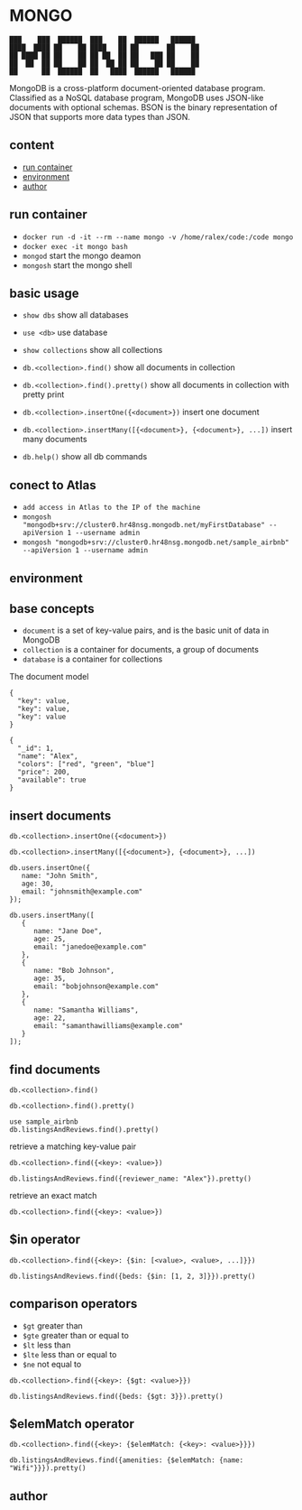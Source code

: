 # MONGO

```bson
███    ███  ██████  ███    ██  ██████   ██████ 
████  ████ ██    ██ ████   ██ ██       ██    ██ 
██ ████ ██ ██    ██ ██ ██  ██ ██   ███ ██    ██ 
██  ██  ██ ██    ██ ██  ██ ██ ██    ██ ██    ██ 
██      ██  ██████  ██   ████  ██████   ██████  
```

MongoDB is a cross-platform document-oriented database program. Classified as a NoSQL database program, MongoDB uses JSON-like documents with optional schemas. BSON is the binary representation of JSON that supports more data types than JSON.

## content

- [run container](#run-container)
- [environment](#environment)
- [author](#author)

## run container

- `docker run -d -it --rm --name mongo -v /home/ralex/code:/code mongo`
- `docker exec -it mongo bash`
- `mongod` start the mongo deamon
- `mongosh` start the mongo shell

## basic usage

- `show dbs` show all databases
- `use <db>` use database
- `show collections` show all collections
- `db.<collection>.find()` show all documents in collection
- `db.<collection>.find().pretty()` show all documents in collection with pretty print
- `db.<collection>.insertOne({<document>})` insert one document
- `db.<collection>.insertMany([{<document>}, {<document>}, ...])` insert many documents

- `db.help()` show all db commands

## conect to Atlas

- `add access in Atlas to the IP of the machine`
- `mongosh "mongodb+srv://cluster0.hr48nsg.mongodb.net/myFirstDatabase" --apiVersion 1 --username admin`
- `mongosh "mongodb+srv://cluster0.hr48nsg.mongodb.net/sample_airbnb" --apiVersion 1 --username admin`

## environment

## base concepts

- `document` is a set of key-value pairs, and is the basic unit of data in MongoDB
- `collection` is a container for documents, a group of documents
- `database` is a container for collections

The document model

```bson
{
  "key": value,
  "key": value,
  "key": value
}
```

```bson
{
  "_id": 1,
  "name": "Alex",
  "colors": ["red", "green", "blue"]
  "price": 200,
  "available": true
}
```

## insert documents

```bson
db.<collection>.insertOne({<document>})
```

```bson
db.<collection>.insertMany([{<document>}, {<document>}, ...])
```

```bson
db.users.insertOne({
   name: "John Smith",
   age: 30,
   email: "johnsmith@example.com"
});
```

```bson
db.users.insertMany([
   {
      name: "Jane Doe",
      age: 25,
      email: "janedoe@example.com"
   },
   {
      name: "Bob Johnson",
      age: 35,
      email: "bobjohnson@example.com"
   },
   {
      name: "Samantha Williams",
      age: 22,
      email: "samanthawilliams@example.com"
   }
]);
```

## find documents

```bson
db.<collection>.find()
```

```bson
db.<collection>.find().pretty()
```

```bson
use sample_airbnb
db.listingsAndReviews.find().pretty()
```

retrieve a matching key-value pair

```bson
db.<collection>.find({<key>: <value>})
```

```bson
db.listingsAndReviews.find({reviewer_name: "Alex"}).pretty()
```

retrieve an exact match

```bson
db.<collection>.find({<key>: <value>})
```

## $in operator

```bson
db.<collection>.find({<key>: {$in: [<value>, <value>, ...]}})
```

```bson
db.listingsAndReviews.find({beds: {$in: [1, 2, 3]}}).pretty()
```

## comparison operators

- `$gt` greater than
- `$gte` greater than or equal to
- `$lt` less than
- `$lte` less than or equal to
- `$ne` not equal to

```bson
db.<collection>.find({<key>: {$gt: <value>}})
```

```bson
db.listingsAndReviews.find({beds: {$gt: 3}}).pretty()
```

## $elemMatch operator

```bson
db.<collection>.find({<key>: {$elemMatch: {<key>: <value>}}})
```

```bson
db.listingsAndReviews.find({amenities: {$elemMatch: {name: "Wifi"}}}).pretty()
```

## author
